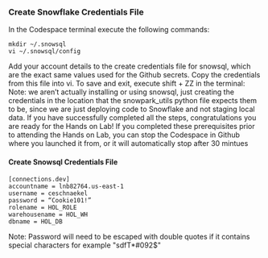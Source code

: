 ### Create Snowflake Credentials File
In the Codespace terminal execute the following commands:
```
mkdir ~/.snowsql
vi ~/.snowsql/config
```

Add your account details to the create credentials file for snowsql, which are the exact same values used for the Github secrets. Copy the credentials from this file into vi. To save and exit, execute shift + ZZ in the terminal:
Note: we aren’t actually installing or using snowsql, just creating the credentials in the location that the snowpark_utils python file expects them to be, since we are just deploying code to Snowflake and not staging local data.
If you have successfully completed all the steps, congratulations you are ready for the Hands on Lab! If you completed these prerequisites prior to attending the Hands on Lab, you can stop the Codespace in Github where you launched it from, or it will automatically stop after 30 mintues

#### Create Snowsql Credentials File
```
[connections.dev]
accountname = lnb82764.us-east-1
username = ceschnaekel
password = “Cookie101!”
rolename = HOL_ROLE
warehousename = HOL_WH
dbname = HOL_DB
```

Note: Password will need to be escaped with double quotes if it contains special characters for example "sdfT*#092$"
